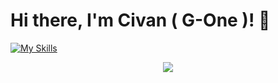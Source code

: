 # Hi there, I'm Civan ( G-One )! 👋

[![My Skills](https://skillicons.dev/icons?i=js,html,css,wasm)](https://skillicons.dev)
<p align="center">
  <a href="https://skillicons.dev">
    <img src="https://skillicons.dev/icons?i=git,apple" />
  </a>
</p>

